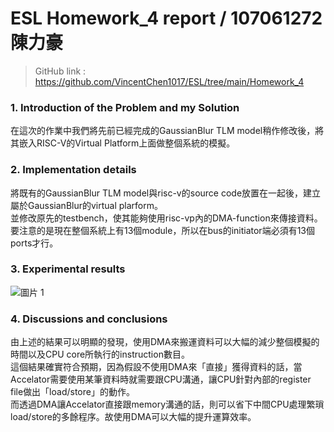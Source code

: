 # ESL Homework_4 report / 107061272 陳力豪
> GitHub link : https://github.com/VincentChen1017/ESL/tree/main/Homework_4

### 1. Introduction of the Problem and my Solution
在這次的作業中我們將先前已經完成的GaussianBlur TLM model稍作修改後，將其嵌入RISC-V的Virtual Platform上面做整個系統的模擬。

### 2. Implementation details
將既有的GaussianBlur TLM model與risc-v的source code放置在一起後，建立屬於GaussianBlur的virtual plarform。<br />
並修改原先的testbench，使其能夠使用risc-vp內的DMA-function來傳接資料。<br />
要注意的是現在整個系統上有13個module，所以在bus的initiator端必須有13個ports才行。<br />

### 3. Experimental results
![圖片 1](https://user-images.githubusercontent.com/98183102/168950112-50819bd2-6cf5-402b-a416-bc94652b4907.jpg)<br />

### 4. Discussions and conclusions
由上述的結果可以明顯的發現，使用DMA來搬運資料可以大幅的減少整個模擬的時間以及CPU core所執行的instruction數目。<br />
這個結果確實符合預期，因為假設不使用DMA來「直接」獲得資料的話，當Accelator需要使用某筆資料時就需要跟CPU溝通，讓CPU針對內部的register file做出「load/store」的動作。<br />
而透過DMA讓Accelator直接跟memory溝通的話，則可以省下中間CPU處理繁瑣load/store的多餘程序。故使用DMA可以大幅的提升運算效率。



